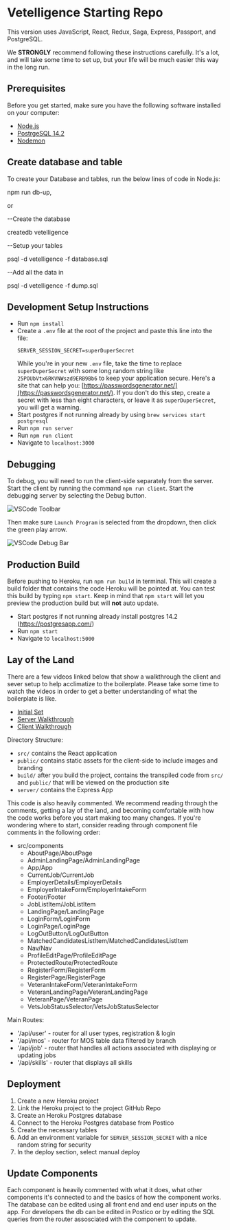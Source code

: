
# Vetelligence Starting Repo
This version uses JavaScript, React, Redux, Saga, Express, Passport, and PostgreSQL.

We **STRONGLY** recommend following these instructions carefully. It's a lot, and will take some time to set up, but your life will be much easier this way in the long run.

## Prerequisites

Before you get started, make sure you have the following software installed on your computer:

- [Node.js](https://nodejs.org/en/)
- [PostrgeSQL 14.2](https://www.postgresql.org/)
- [Nodemon](https://nodemon.io/)

## Create database and table

To create your Database and tables, run the below lines of code in Node.js:

npm run db-up,

or 

--Create the database

createdb vetelligence

--Setup your tables

psql -d vetelligence -f database.sql

--Add all the data in

psql -d vetelligence -f dump.sql

## Development Setup Instructions

- Run `npm install`
- Create a `.env` file at the root of the project and paste this line into the file:
  ```
  SERVER_SESSION_SECRET=superDuperSecret
  ```
  While you're in your new `.env` file, take the time to replace `superDuperSecret` with some long random string like `25POUbVtx6RKVNWszd9ERB9Bb6` to keep your application secure. Here's a site that can help you: [https://passwordsgenerator.net/](https://passwordsgenerator.net/). If you don't do this step, create a secret with less than eight characters, or leave it as `superDuperSecret`, you will get a warning.
- Start postgres if not running already by using `brew services start postgresql`
- Run `npm run server`
- Run `npm run client`
- Navigate to `localhost:3000`

## Debugging

To debug, you will need to run the client-side separately from the server. Start the client by running the command `npm run client`. Start the debugging server by selecting the Debug button.

![VSCode Toolbar](documentation/images/vscode-toolbar.png)

Then make sure `Launch Program` is selected from the dropdown, then click the green play arrow.

![VSCode Debug Bar](documentation/images/vscode-debug-bar.png)

## Production Build

Before pushing to Heroku, run `npm run build` in terminal. This will create a build folder that contains the code Heroku will be pointed at. You can test this build by typing `npm start`. Keep in mind that `npm start` will let you preview the production build but will **not** auto update.

- Start postgres if not running already install postgres 14.2 (https://postgresapp.com/)
- Run `npm start`
- Navigate to `localhost:5000`

## Lay of the Land

There are a few videos linked below that show a walkthrough the client and sever setup to help acclimatize to the boilerplate. Please take some time to watch the videos in order to get a better understanding of what the boilerplate is like.

- [Initial Set](https://vimeo.com/453297271)
- [Server Walkthrough](https://vimeo.com/453297212)
- [Client Walkthrough](https://vimeo.com/453297124)

Directory Structure:

- `src/` contains the React application
- `public/` contains static assets for the client-side to include images and branding
- `build/` after you build the project, contains the transpiled code from `src/` and `public/` that will be viewed on the production site
- `server/` contains the Express App

This code is also heavily commented. We recommend reading through the comments, getting a lay of the land, and becoming comfortable with how the code works before you start making too many changes. If you're wondering where to start, consider reading through component file comments in the following order:

- src/components
  - AboutPage/AboutPage
  - AdminLandingPage/AdminLandingPage
  - App/App
  - CurrentJob/CurrentJob
  - EmployerDetails/EmployerDetails
  - EmployerIntakeForm/EmployerIntakeForm
  - Footer/Footer
  - JobListItem/JobListItem
  - LandingPage/LandingPage
  - LoginForm/LoginForm
  - LoginPage/LoginPage
  - LogOutButton/LogOutButton
  - MatchedCandidatesListItem/MatchedCandidatesListItem
  - Nav/Nav
  - ProfileEditPage/ProfileEditPage
  - ProtectedRoute/ProtectedRoute
  - RegisterForm/RegisterForm
  - RegisterPage/RegisterPage
  - VeteranIntakeForm/VeteranIntakeForm
  - VeteranLandingPage/VeteranLandingPage
  - VeteranPage/VeteranPage
  - VetsJobStatusSelector/VetsJobStatusSelector

Main Routes:
  - '/api/user' - router for all user types, registration & login
  - '/api/mos' - router for MOS table data filtered by branch
  - '/api/job' - router that handles all actions associated with displaying or updating jobs
  - '/api/skills' - router that displays all skills

## Deployment

1. Create a new Heroku project
1. Link the Heroku project to the project GitHub Repo
1. Create an Heroku Postgres database
1. Connect to the Heroku Postgres database from Postico
1. Create the necessary tables
1. Add an environment variable for `SERVER_SESSION_SECRET` with a nice random string for security
1. In the deploy section, select manual deploy

## Update Components

Each component is heavily commented with what it does, what other components it's connected to and the basics of how the component works. The database can be edited using all front end and end user inputs on the app. For developers the db can be edited in Postico or by editing the SQL queries from the router assosciated with the component to update.
